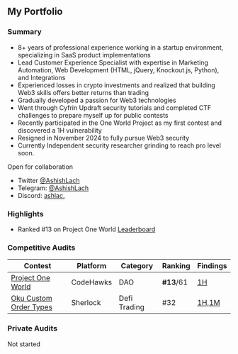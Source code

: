 ## My Portfolio

### Summary

- 8+ years of professional experience working in a startup environment, specializing in SaaS product implementations
- Lead Customer Experience Specialist with expertise in Marketing Automation, Web Development (HTML, jQuery, Knockout.js, Python), and Integrations
- Experienced losses in crypto investments and realized that building Web3 skills offers better returns than trading
- Gradually developed a passion for Web3 technologies
- Went through Cyfrin Updraft security tutorials and completed CTF challenges to prepare myself up for public contests
- Recently participated in the One World Project as my first contest and discovered a 1H vulnerability
- Resigned in November 2024 to fully pursue Web3 security
- Currently Independent security researcher grinding to reach pro level soon.

Open for collaboration
- Twitter [@AshishLach](https://x.com/AshishLach)
- Telegram: [@AshishLach](https://t.me/AshishLach)
- Discord: [ashlac.](https://discordapp.com/users/ashlac.)

### Highlights
- Ranked #13 on Project One World [Leaderboard](https://codehawks.cyfrin.io/c/2024-11-one-world/results?lt=contest&sc=reward&sj=reward&page=1&t=leaderboard)
  
### Competitive Audits

| Contest        | Platform  | Category                                   | Ranking      | Findings |
|----------------|-----------|-------------------------------------------|----------------|----------|
| [Project One World](https://codehawks.cyfrin.io/c/2024-11-one-world/results?lt=contest&sc=reward&sj=reward&page=1&t=leaderboard)    | CodeHawks   | DAO                          | **#13**/61  | [1H](https://codehawks.cyfrin.io/c/2024-11-one-world/s/287) |
| [Oku Custom Order Types](https://audits.sherlock.xyz/contests/641/leaderboard)    | Sherlock   | Defi Trading                          | #32  | [1H,1M](https://audits.sherlock.xyz/contests/641/report) |

### Private Audits
Not started
